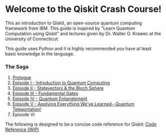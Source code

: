 # Welcome to the Qiskit Crash Course!

This an introduction to Qiskit, an open-source quantum computing framework from IBM. This guide is inspired by "Learn Quantum Computation using Qiskit" and lectures given by Dr. Walter O. Krawec at the University of Connecticut.

This guide uses Python and it is highly recommended you have at least basic knowledge in the language.

### The Saga

1. [Prologue](https://kevinfreyberg.github.io/Qiskit-Crash-Course/getting-started/)
2. [Episode I - Introduction to Quantum Computing](https://kevinfreyberg.github.io/Qiskit-Crash-Course/seminar-1/)
3. [Episode II - Statevectors & the Bloch Sphere](https://kevinfreyberg.github.io/Qiskit-Crash-Course/seminar-2/)
4. [Episode III - Fundamental Gates](https://kevinfreyberg.github.io/Qiskit-Crash-Course/seminar-3/)
5. [Episode IV - Quantum Entanglement](https://kevinfreyberg.github.io/Qiskit-Crash-Course/seminar-4/)
6. [Episode V - Applying Everything We've Learned--Quantum Teleportation!](https://kevinfreyberg.github.io/Qiskit-Crash-Course/seminar-5/)
7. Episode VI

The following is designed to be a concise code reference for Qiskit:
[Code Reference (WIP)](https://kevinfreyberg.github.io/Qiskit-Crash-Course/cheat-sheet/)







